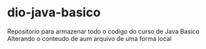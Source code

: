 # dio-java-basico
Repositorio para armazenar todo o codigo do curso de Java Basico
Alterando o conteudo de aum arquivo de uma forma local

